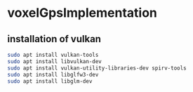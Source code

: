 # voxelGpsImplementation
## installation of vulkan
```bash
sudo apt install vulkan-tools
sudo apt install libvulkan-dev
sudo apt install vulkan-utility-libraries-dev spirv-tools
sudo apt install libglfw3-dev
sudo apt install libglm-dev
```